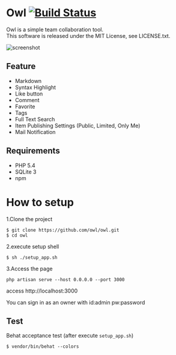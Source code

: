 # Owl [![Build Status](https://travis-ci.org/owl/owl.svg?branch=master)](https://travis-ci.org/owl/owl)

Owl is a simple team collaboration tool.  
This software is released under the MIT License, see LICENSE.txt.

![screenshot](https://raw.githubusercontent.com/wiki/fortkle/owl/images/owl_screenshot.png)

## Feature

- Markdown
- Syntax Highlight
- Like button
- Comment
- Favorite
- Tags
- Full Text Search
- Item Publishing Settings (Public, Limited, Only Me)
- Mail Notification

## Requirements

- PHP 5.4
- SQLite 3
- npm

# How to setup
1.Clone the project

```
$ git clone https://github.com/owl/owl.git
$ cd owl
```

2.execute setup shell

```
$ sh ./setup_app.sh
```

3.Access the page

```
php artisan serve --host 0.0.0.0 --port 3000
```

access http://localhost:3000  

You can sign in as an owner with id:admin pw:password  

## Test
Behat acceptance test
(after execute `setup_app.sh`)

```
$ vendor/bin/behat --colors
```
